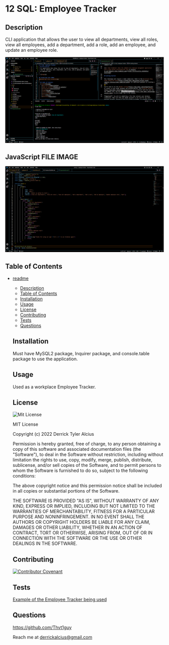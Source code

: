 # 12 SQL: Employee Tracker
  ## Description
  CLI application that allows the user to view all departments, view all roles, view all employees, add a department, add a role, add an employee, and update an employee role.

  ![image](./Assets/Images/CLI-APP.PNG)

## JavaScript FILE IMAGE
![JavaScript file screenshot](./Assets/Images/Javascript.png)
 
  ## Table of Contents
- [readme](#readme)
  - [Description](#description)
  - [Table of Contents](#table-of-contents)
  - [Installation](#installation)
  - [Usage](#usage)
  - [License](#license)
  - [Contributing](#contributing)
  - [Tests](#tests)
  - [Questions](#questions)

  ## Installation
  Must have MySQL2 package, Inquirer package, and console.table package to use the application.
  ## Usage
  Used as a workplace Employee Tracker.
  ## License
  ![Mit License](https://img.shields.io/badge/license-MIT-green)
  


    MIT License
    
    Copyright (c) 2022 Derrick Tyler Alcius
    
    Permission is hereby granted, free of charge, to any person obtaining a copy
    of this software and associated documentation files (the "Software"), to deal
    in the Software without restriction, including without limitation the rights
    to use, copy, modify, merge, publish, distribute, sublicense, and/or sell
    copies of the Software, and to permit persons to whom the Software is
    furnished to do so, subject to the following conditions:
    
    The above copyright notice and this permission notice shall be included in all
    copies or substantial portions of the Software.
    
    THE SOFTWARE IS PROVIDED "AS IS", WITHOUT WARRANTY OF ANY KIND, EXPRESS OR
    IMPLIED, INCLUDING BUT NOT LIMITED TO THE WARRANTIES OF MERCHANTABILITY,
    FITNESS FOR A PARTICULAR PURPOSE AND NONINFRINGEMENT. IN NO EVENT SHALL THE
    AUTHORS OR COPYRIGHT HOLDERS BE LIABLE FOR ANY CLAIM, DAMAGES OR OTHER
    LIABILITY, WHETHER IN AN ACTION OF CONTRACT, TORT OR OTHERWISE, ARISING FROM,
    OUT OF OR IN CONNECTION WITH THE SOFTWARE OR THE USE OR OTHER DEALINGS IN THE
    SOFTWARE.
        
  ## Contributing
  [![Contributor Covenant](https://img.shields.io/badge/Contributor%20Covenant-2.1-4baaaa.svg)](code_of_conduct.md)
  ## Tests
  [Example of the Employee Tracker being used](https://www.youtube.com/watch?v=fRqMpCu_WNA&ab_channel=Thvt1guy)
  ## Questions
  https://github.com/Thvt1guy

  Reach me at derrickalcius@gmail.com
  
  